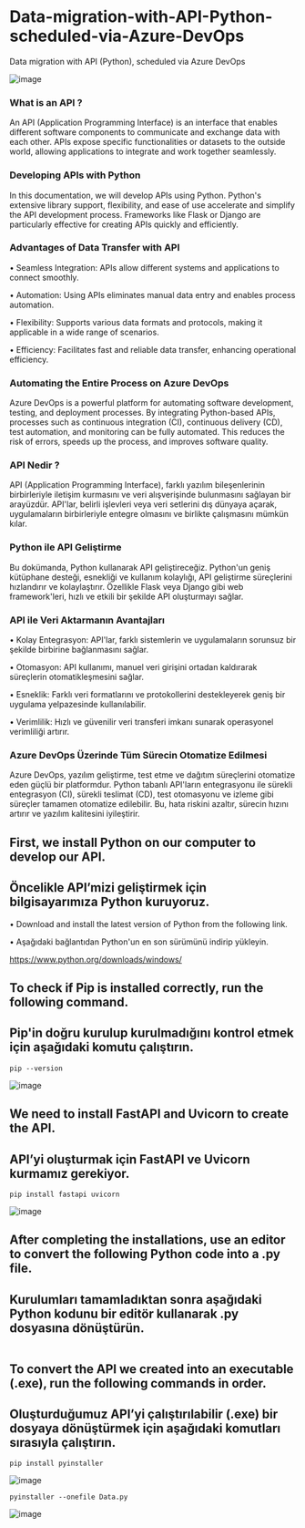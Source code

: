 # Data-migration-with-API-Python-scheduled-via-Azure-DevOps
Data migration with API (Python), scheduled via Azure DevOps


![image](https://github.com/user-attachments/assets/666c3dd5-943c-4c90-a4a7-b1e35f7c835e)


### What is an API ?

An API (Application Programming Interface) is an interface that enables different software components to communicate and exchange data with each other. APIs expose specific functionalities or datasets to the outside world, allowing applications to integrate and work together seamlessly.

### Developing APIs with Python

In this documentation, we will develop APIs using Python. Python's extensive library support, flexibility, and ease of use accelerate and simplify the API development process. Frameworks like Flask or Django are particularly effective for creating APIs quickly and efficiently.

### Advantages of Data Transfer with API

• Seamless Integration: APIs allow different systems and applications to connect smoothly.

• Automation: Using APIs eliminates manual data entry and enables process automation.

• Flexibility: Supports various data formats and protocols, making it applicable in a wide range of scenarios.

• Efficiency: Facilitates fast and reliable data transfer, enhancing operational efficiency.

### Automating the Entire Process on Azure DevOps
 
Azure DevOps is a powerful platform for automating software development, testing, and deployment processes. By integrating Python-based APIs, processes such as continuous integration (CI), continuous delivery (CD), test automation, and monitoring can be fully automated. This reduces the risk of errors, speeds up the process, and improves software quality.



### API Nedir ?

API (Application Programming Interface), farklı yazılım bileşenlerinin birbirleriyle iletişim kurmasını ve veri alışverişinde bulunmasını sağlayan bir arayüzdür. API'lar, belirli işlevleri veya veri setlerini dış dünyaya açarak, uygulamaların birbirleriyle entegre olmasını ve birlikte çalışmasını mümkün kılar.

### Python ile API Geliştirme

Bu dokümanda, Python kullanarak API geliştireceğiz. Python'un geniş kütüphane desteği, esnekliği ve kullanım kolaylığı, API geliştirme süreçlerini hızlandırır ve kolaylaştırır. Özellikle Flask veya Django gibi web framework'leri, hızlı ve etkili bir şekilde API oluşturmayı sağlar.

### API ile Veri Aktarmanın Avantajları

• Kolay Entegrasyon: API'lar, farklı sistemlerin ve uygulamaların sorunsuz bir şekilde birbirine bağlanmasını sağlar.

• Otomasyon: API kullanımı, manuel veri girişini ortadan kaldırarak süreçlerin otomatikleşmesini sağlar.

• Esneklik: Farklı veri formatlarını ve protokollerini destekleyerek geniş bir uygulama yelpazesinde kullanılabilir.

• Verimlilik: Hızlı ve güvenilir veri transferi imkanı sunarak operasyonel verimliliği artırır.

### Azure DevOps Üzerinde Tüm Sürecin Otomatize Edilmesi

Azure DevOps, yazılım geliştirme, test etme ve dağıtım süreçlerini otomatize eden güçlü bir platformdur. Python tabanlı API'ların entegrasyonu ile sürekli entegrasyon (CI), sürekli teslimat (CD), test otomasyonu ve izleme gibi süreçler tamamen otomatize edilebilir. Bu, hata riskini azaltır, sürecin hızını artırır ve yazılım kalitesini iyileştirir.


## First, we install Python on our computer to develop our API.

## Öncelikle API’mizi geliştirmek için bilgisayarımıza Python kuruyoruz.

• Download and install the latest version of Python from the following link.

• Aşağıdaki bağlantıdan Python'un en son sürümünü indirip yükleyin.


https://www.python.org/downloads/windows/


## To check if Pip is installed correctly, run the following command.

## Pip'in doğru kurulup kurulmadığını kontrol etmek için aşağıdaki komutu çalıştırın.

```
pip --version
```

![image](https://github.com/user-attachments/assets/22e8ce6b-41b6-490b-9855-f0cdc02bec10)


## We need to install FastAPI and Uvicorn to create the API.

## API’yi oluşturmak için FastAPI ve Uvicorn kurmamız gerekiyor.

```
pip install fastapi uvicorn
```

![image](https://github.com/user-attachments/assets/9c8b50f7-1c2e-4beb-b687-d963d93d9328)


## After completing the installations, use an editor to convert the following Python code into a .py file.

## Kurulumları tamamladıktan sonra aşağıdaki Python kodunu bir editör kullanarak .py dosyasına dönüştürün.

```
```

## To convert the API we created into an executable (.exe), run the following commands in order.

## Oluşturduğumuz API’yi çalıştırılabilir (.exe) bir dosyaya dönüştürmek için aşağıdaki komutları sırasıyla çalıştırın.

```
pip install pyinstaller
```

![image](https://github.com/user-attachments/assets/2b43901f-81de-4dc1-ae56-c108e7356f38)


```
pyinstaller --onefile Data.py

```

![image](https://github.com/user-attachments/assets/9b3e28ef-cdf0-45e9-a6ba-6962b12ca0da)

